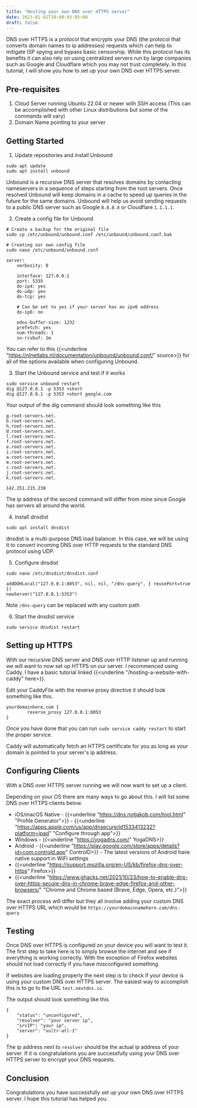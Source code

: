 ```yaml
---
title: "Hosting your own DNS over HTTPS server"
date: 2023-01-01T10:40:03-05:00
draft: false
---
```


DNS over HTTPS is a protocol that encrypts your DNS (the protocol that converts domain names to ip addresses) requests which can help to mitigate ISP spying and bypass basic censorship. While this protocol has its benefits it can also rely on using centralized servers run by large companies such as Google and Cloudflare which you may not trust completely. In this tutorial, I will show you how to set up your own DNS over HTTPS server.

<!--more-->

## Pre-requisites

1. Cloud Server running Ubuntu 22.04 or newer with SSH access (This can be accomplished with other Linux distributions but some of the commands will vary)
2. Domain Name pointing to your server

## Getting Started

1. Update repositories and install Unbound
```
sudo apt update
sudo apt install unbound
```

Unbound is a recursive DNS server that resolves domains by contacting nameservers in a sequence of steps starting from the root servers. Once resolved Unbound will keep domains in a cache to speed up queries in the future for the same domains. Unbound will help us avoid sending requests to a public DNS server such as Google ``8.8.8.8`` or Cloudflare ``1.1.1.1``.

2. Create a config file for Unbound
```
# Create a backup for the original file
sudo cp /etc/unbound/unbound.conf /etc/unbound/unbound.conf.bak

# Creating our own config file
sudo nano /etc/unbound/unbound.conf

server:
    verbosity: 0

    interface: 127.0.0.1
    port: 5335
    do-ip4: yes
    do-udp: yes
    do-tcp: yes

    # Can be set to yes if your server has an ipv6 address
    do-ip6: no

    edns-buffer-size: 1232
    prefetch: yes
    num-threads: 1
    so-rcvbuf: 1m
```

You can refer to this {{<underline "https://nlnetlabs.nl/documentation/unbound/unbound.conf/" source>}} for all of the options available when configuring Unbound.

3. Start the Unbound service and test if it works
```
sudo service unbound restart
dig @127.0.0.1 -p 5353 +short
dig @127.0.0.1 -p 5353 +short google.com
```
Your output of the dig command should look something like this
```
g.root-servers.net.
b.root-servers.net.
h.root-servers.net.
d.root-servers.net.
l.root-servers.net.
f.root-servers.net.
e.root-servers.net.
i.root-servers.net.
a.root-servers.net.
m.root-servers.net.
c.root-servers.net.
j.root-servers.net.
k.root-servers.net.

142.251.215.238
```

The ip address of the second command will differ from mine since Google has servers all around the world.

4. Install dnsdist
```
sudo apt install dnsdist
```
dnsdist is a multi-purpose DNS load balancer. In this case, we will be using it to convert incoming DNS over HTTP requests to the standard DNS protocol using UDP.

5. Configure dnsdist
```
sudo nano /etc/dnsdist/dnsdist.conf

addDOHLocal("127.0.0.1:8053", nil, nil, "/dns-query", { reusePort=true })
newServer("127.0.0.1:5353")
```

Note ``/dns-query`` can be replaced with any custom path

6. Start the dnsdist service
```
sudo service dnsdist restart
```

## Setting up HTTPS

With our recursive DNS server and DNS over HTTP listener up and running we will want to now set up HTTPS on our server.
I recommenced using Caddy. I have a basic tutorial linked {{<underline "/hosting-a-website-with-caddy" here>}}.

Edit your CaddyFile with the reverse proxy directive it should look something like this.
```
yourdomainhere.com {
        reverse_proxy 127.0.0.1:8053
}
```

Once you have done that you can run ``sudo service caddy restart`` to start the proper service.

Caddy will automatically fetch an HTTPS certificate for you as long as your domain is pointed to your server's ip address.

## Configuring Clients

With a DNS over HTTPS server running we will now want to set up a client.

Depending on your OS there are many ways to go about this. I will list some DNS over HTTPS clients below.

- iOS/macOS Native - {{<underline "https://dns.notjakob.com/tool.html" "Profile Generator">}} - {{<underline "https://apps.apple.com/us/app/dnsecure/id1533413232?platform=ipad" "Configure through app">}}
- Windows - {{<underline "https://yogadns.com/" YogaDNS>}}
- Android - {{<underline "https://play.google.com/store/apps/details?id=com.controld.app" ControlD>}} - The latest versions of Android have native support in WiFi settings
- {{<underline "https://support.mozilla.org/en-US/kb/firefox-dns-over-https" Firefox>}}
- {{<underline "https://www.ghacks.net/2021/10/23/how-to-enable-dns-over-https-secure-dns-in-chrome-brave-edge-firefox-and-other-browsers/" "Chrome and Chrome based (Brave, Edge, Opera, etc.)">}}

The exact process will differ but they all involve adding your custom DNS over HTTPS URL which would be ``https://yourdomainnamehere.com/dns-query``

## Testing

Once DNS over HTTPS is configured on your device you will want to test it. The first step to take here is to simply browse the internet and see if everything is working correctly. With the exception of Firefox websites should not load correctly if you have misconfigured something.

If websites are loading properly the next step is to check if your device is using your custom DNS over HTTPS server. The easiest way to accomplish this is to go to the URL ``test.nextdns.io``.

The output should look something like this
```
{
	"status": "unconfigured",
	"resolver": "your server ip",
	"srcIP": "your ip",
	"server": "vultr-atl-1"
}
```

The ip address next to ``resolver`` should be the actual ip address of your server. If it is congratulations you are successfully using your DNS over HTTPS server to encrypt your DNS requests.

## Conclusion

Congratulations you have successfully set up your own DNS over HTTPS server. I hope this tutorial has helped you.

